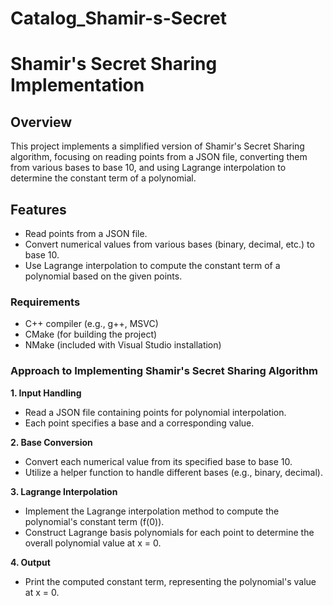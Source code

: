 # Catalog_Shamir-s-Secret

# Shamir's Secret Sharing Implementation

## Overview
This project implements a simplified version of Shamir's Secret Sharing algorithm, focusing on reading points from a JSON file, converting them from various bases to base 10, and using Lagrange interpolation to determine the constant term of a polynomial. 

## Features
- Read points from a JSON file.
- Convert numerical values from various bases (binary, decimal, etc.) to base 10.
- Use Lagrange interpolation to compute the constant term of a polynomial based on the given points.

### Requirements
- C++ compiler (e.g., g++, MSVC)
- CMake (for building the project)
- NMake (included with Visual Studio installation)

### Approach to Implementing Shamir's Secret Sharing Algorithm
**1. Input Handling**
  - Read a JSON file containing points for polynomial interpolation.
  - Each point specifies a base and a corresponding value.
    
**2. Base Conversion**
  - Convert each numerical value from its specified base to base 10.
  - Utilize a helper function to handle different bases (e.g., binary, decimal).

**3. Lagrange Interpolation**
  - Implement the Lagrange interpolation method to compute the polynomial's constant term (f(0)).
  - Construct Lagrange basis polynomials for each point to determine the overall polynomial value at x = 0.

**4. Output**
  - Print the computed constant term, representing the polynomial's value at x = 0.
